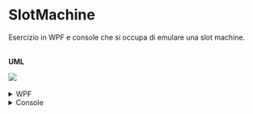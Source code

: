 # SlotMachine
Esercizio in WPF e console che si occupa di emulare una slot machine.<br><br>


<b>UML</b>

<img src="https://github.com/MichelleMyBad/SlotMachine/assets/127590227/f8afc921-775c-4817-8ddb-a71b6adaba55">
<br>
<br>

<details>
<summary>WPF</summary>

<b>Interfaccia grafica</b><br>
<img src="https://github.com/MichelleMyBad/SlotMachine/assets/127590227/c787b570-b08b-465a-85f5-07319d7dd5a7" width="400">
<br>
<br>
<b>Punteggi</b><br>
<img src="https://github.com/MichelleMyBad/SlotMachine/assets/127590227/69e43568-93eb-4041-a98f-571518fb73cf" width="400">

- se c’è una coppia viene restituita una moneta 
- se c’è un tris di simboli uguali vengono restituite un numero di monete pari alla posizione in ordine del simbolo(es. tre corone corrispondono a 7 monete)
- se ci sono tre simboli consecutive (es. ciliegia,limone,anguria oppure fiori,quadri,campanella) vengono restituite 50 monete 
- se ci sono tre 7 allora è JACKPOT e vengono restituite 100 monete
<br><br>


<b>Caselle e "Hold"</b><br>
<img src="https://github.com/MichelleMyBad/SlotMachine/assets/127590227/9d219b96-e9a4-4ded-9c2a-6ba09c9431e6" width="400">
<br>
Ogni casella mostra un rimbolo generato randomicamente. <br>È possibile mantenere il simbolo tramite il pulsante <i>"Hold"</i>, di modo che, al prossimo spin, il simbolo selezionato non cambi. È possibile fare questa operazione solo con due simboli per volta.<br>
Se cliccato nuovamente il tasto libererà il simbolo precedentemente mantenuto
<br><br>

<b>Inserimento e gestione del saldo</b><br>
<img src="https://github.com/MichelleMyBad/SlotMachine/assets/127590227/ad809dc6-8f6b-41d5-9f9d-5eb6f56d5a56" width="400">
<br>
È possibile aggiungere una quantità di monete definita dall'utente quando si vuole. Ogni moneta permetterà un massimo di 3 spin e, in caso si ottengano vincite, la vincita ottenuta verrà mostrata nella sezione apposita <i>"ultima vincita"</i> e aggiunta al saldo.
<br>
<br>
<img src="https://github.com/MichelleMyBad/SlotMachine/assets/127590227/1d0e8cd1-7c7e-45a3-8f44-8fbb4169d3e5" width="200"><br>
Una volta selezionato il "cashout" il saldo verrà azzerato e apparirà un popup che indicherà la vincita ottenuta

<br>

<b>Spin</b><br>
<img src="https://github.com/MichelleMyBad/SlotMachine/assets/127590227/e27b3517-12b2-4a8a-a68a-3c4eff833b66" height="200">
<br>
Al click della manopola, avverrà uno spin che genererà randomicamente 3 nuove immagini (a meno che alcune di esse non siano state mantenute). Ogni moneta utilizzata permetterà 3 spin e, in caso si desideri, è possibile accettare il risultato ottenuto anche prima di finire tutti gli spin disponibili.

</details>



<details>
<summary>Console</summary>

<b>Interfaccia grafica iniziale</b><br>
<img src="https://github.com/MichelleMyBad/SlotMachine/assets/127590227/e8437f6e-7242-4706-a748-d9fb790693c1">
<br>
Nell'interfaccia grafica iniziale viene permesso all'utente soltanto di inserire il credito
<br>
<br>

<b>Interfaccia grafica completa</b><br>
<img src="https://github.com/MichelleMyBad/SlotMachine/assets/127590227/991ff451-5ebb-409a-8923-74960d691454">
Dopo aver inserito il credito la prima volta verrà poi mostrata questa interfaccia, che permetterà all'utente di svolgere diverse operazioni
<br><br><br>
<b>Punteggi</b><br>

- se c’è una coppia viene restituita una moneta 
- se c’è un tris di lettere uguali vengono restituite un numero di monete pari alla posizione in ordine alfabetico della lettera del tris(es. tre C corrispondono a 3 monete)
- se ci sono tre lettere consecutive (es. ABC oppure EFG) vengono restituite 50 monete 
- se ci sono tre Z allora è JACKPOT e vengono restituite 100 monete

<br>

<b>"Aggiungi credito" e gestione del saldo</b><br>
<img src="https://github.com/MichelleMyBad/SlotMachine/assets/127590227/fcf8fd75-f10a-4946-8679-c2cb7e3fb787">
<br>
È possibile aggiungere una quantità di monete definita dall'utente. Ogni moneta permetterà un massimo di 3 spin e, in caso si ottengano vincite, la vincita ottenuta verrà mostrata nella sezione apposita <i>"ultima vincita"</i> e aggiunta al saldo.
<br>
<br>


<b>Lettere e "Mantieni/libera lettera"</b><br>
<img src="https://github.com/MichelleMyBad/SlotMachine/assets/127590227/207597da-3684-4295-b61d-650771a56e2d">
<br>
Dopo ogni <i>"Roll"</i> verranno mostrate tre lettere generate randmicamente<br>È possibile mantenere la lettera tramite l'opzione <i>"Mantieni/libera lettera"</i>
<br><br>
<img src="https://github.com/MichelleMyBad/SlotMachine/assets/127590227/8afc9c4a-6f03-483d-ac88-8a66b1a640ae">
<br>
Una volta selezionata l'opzione ci verrà chiesto di selezionare quale lettera si desitera mantenere o liberare, quelle mantenute verranno mostrate nella sezione apposita "Lettere mantenute" mentre, in caso di "liberazione", la lettera precedentemente in quella sezione verrà rimossa.<br>
Le lettere mantenute rimarranno invariate al prossimo <i>"Roll"</i>
<br>
<br>

<b>"Accetta risultato corrente"</b><br>
Una volta utilizzata l'operazione <i>"Accetta risultato corrente"</i>, in caso la combinazione di lettere corrente possa restituire una vincita, questa vincita verrà riscattata immediatamente, resettando poi i roll rimasti
<br><br>


<b>Roll</b><br>
Con l'operazione <i>"Roll"</i>, verranno generate randomicamente 3 nuove lettere (a meno che alcune di esse non siano state mantenute)
<br><br>

<b>Cash out</b>
<br>
<img src="https://github.com/MichelleMyBad/SlotMachine/assets/127590227/b21f2ced-ca08-44e1-80d3-00b0b2b1e0c4">
<br>

una volta eseguito il cash out verrà riferita la vincita ottenuta all'utente, terminando poi il programma



</details>







